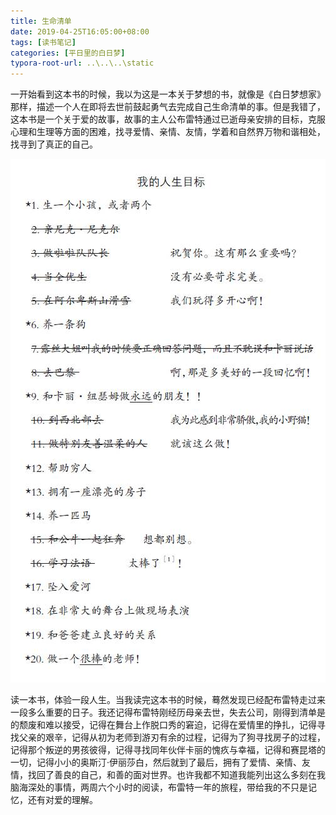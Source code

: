 ```yaml
---
title: 生命清单
date: 2019-04-25T16:05:00+08:00
tags: [读书笔记]
categories: [平日里的白日梦]
typora-root-url: ..\..\..\static
---
```


一开始看到这本书的时候，我以为这是一本关于梦想的书，就像是《白日梦想家》那样，描述一个人在即将去世前鼓起勇气去完成自己生命清单的事。但是我错了，这本书是一个关于爱的故事，故事的主人公布雷特通过已逝母亲安排的目标，克服心理和生理等方面的困难，找寻爱情、亲情、友情，学着和自然界万物和谐相处，找寻到了真正的自己。

![The life list](/images/读书笔记-生命清单/1HDGyd.jpg)

读一本书，体验一段人生。当我读完这本书的时候，蓦然发现已经配布雷特走过来一段多么重要的日子。我还记得布雷特刚经历母亲去世，失去公司，刚得到清单是的颓废和难以接受，记得在舞台上作脱口秀的窘迫，记得在爱情里的挣扎，记得寻找父亲的艰辛，记得从初为老师到游刃有余的过程，记得为了狗寻找房子的过程，记得那个叛逆的男孩彼得，记得寻找同年伙伴卡丽的愧疚与幸福，记得和赛昆塔的一切，记得小小的奥斯汀·伊丽莎白，然后就到了最后，拥有了爱情、亲情、友情，找回了善良的自己，和善的面对世界。也许我都不知道我能列出这么多刻在我脑海深处的事情，两周六个小时的阅读，布雷特一年的旅程，带给我的不只是记忆，还有对爱的理解。